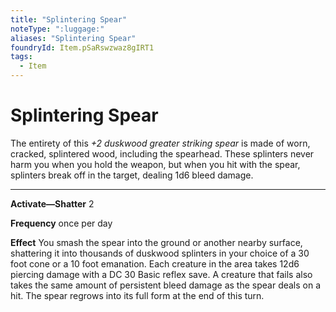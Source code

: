 ```yaml
---
title: "Splintering Spear"
noteType: ":luggage:"
aliases: "Splintering Spear"
foundryId: Item.pSaRswzwaz8gIRT1
tags:
  - Item
---
```


# Splintering Spear

The entirety of this _+2 duskwood greater striking spear_ is made of worn, cracked, splintered wood, including the spearhead. These splinters never harm you when you hold the weapon, but when you hit with the spear, splinters break off in the target, dealing 1d6 bleed damage.

* * *

**Activate—Shatter** 2

**Frequency** once per day

**Effect** You smash the spear into the ground or another nearby surface, shattering it into thousands of duskwood splinters in your choice of a 30 foot cone or a 10 foot emanation. Each creature in the area takes 12d6 piercing damage with a DC 30 Basic reflex save. A creature that fails also takes the same amount of persistent bleed damage as the spear deals on a hit. The spear regrows into its full form at the end of this turn.
